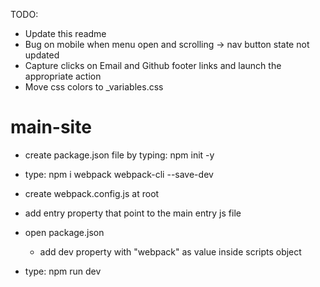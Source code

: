 TODO: 
- Update this readme
- Bug on mobile when menu open and scrolling -> nav button state not updated
- Capture clicks on Email and Github footer links and launch the appropriate action
- Move css colors to _variables.css


# main-site

- create package.json file by typing: npm init -y

- type: npm i webpack webpack-cli --save-dev
- create webpack.config.js at root
- add entry property that point to the main entry js file
- open package.json
   - add dev property with "webpack" as value inside scripts object
- type: npm run dev